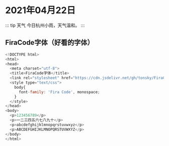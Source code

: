 # 2021年04月22日

::: tip 天气
今日杭州小雨，天气温和。
:::

## FiraCode字体（好看的字体）

``` js
<!DOCTYPE html>
<html>
<head>
  <meta charset="utf-8">
  <title>FiraCode字体</title>
  <link rel="stylesheet" href="https://cdn.jsdelivr.net/gh/tonsky/FiraCode@1.207/distr/fira_code.css">
  <style type="text/css">
    body{
      font-family: 'Fira Code', monospace;
    }    
  </style>
</head>
<body>
  <p>123456789</p>
  <p>一二三四五六七八九十</p>
  <p>abcdefghijklmnopqrstuvwxyz</p>    
  <p>ABCDEFGHIJKLMNOPQRSTUVWXYZ</p>    
</body>
</html>
```
